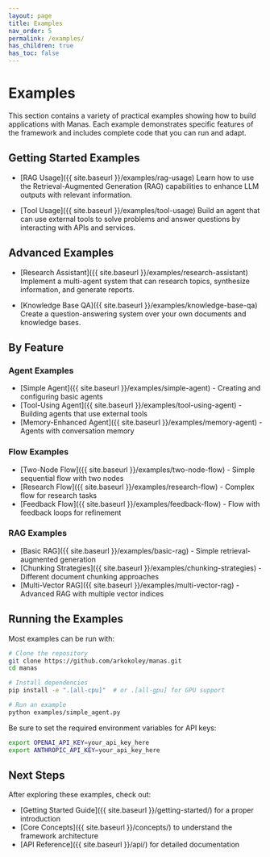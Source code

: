 ```yaml
---
layout: page
title: Examples
nav_order: 5
permalink: /examples/
has_children: true
has_toc: false
---
```


# Examples

This section contains a variety of practical examples showing how to build applications with Manas. Each example demonstrates specific features of the framework and includes complete code that you can run and adapt.

## Getting Started Examples

- [RAG Usage]({{ site.baseurl }}/examples/rag-usage)
  Learn how to use the Retrieval-Augmented Generation (RAG) capabilities to enhance LLM outputs with relevant information.

- [Tool Usage]({{ site.baseurl }}/examples/tool-usage)
  Build an agent that can use external tools to solve problems and answer questions by interacting with APIs and services.

## Advanced Examples

- [Research Assistant]({{ site.baseurl }}/examples/research-assistant)
  Implement a multi-agent system that can research topics, synthesize information, and generate reports.

- [Knowledge Base QA]({{ site.baseurl }}/examples/knowledge-base-qa)
  Create a question-answering system over your own documents and knowledge bases.

## By Feature

### Agent Examples

- [Simple Agent]({{ site.baseurl }}/examples/simple-agent) - Creating and configuring basic agents
- [Tool-Using Agent]({{ site.baseurl }}/examples/tool-using-agent) - Building agents that use external tools
- [Memory-Enhanced Agent]({{ site.baseurl }}/examples/memory-agent) - Agents with conversation memory

### Flow Examples

- [Two-Node Flow]({{ site.baseurl }}/examples/two-node-flow) - Simple sequential flow with two nodes
- [Research Flow]({{ site.baseurl }}/examples/research-flow) - Complex flow for research tasks
- [Feedback Flow]({{ site.baseurl }}/examples/feedback-flow) - Flow with feedback loops for refinement

### RAG Examples

- [Basic RAG]({{ site.baseurl }}/examples/basic-rag) - Simple retrieval-augmented generation
- [Chunking Strategies]({{ site.baseurl }}/examples/chunking-strategies) - Different document chunking approaches
- [Multi-Vector RAG]({{ site.baseurl }}/examples/multi-vector-rag) - Advanced RAG with multiple vector indices

## Running the Examples

Most examples can be run with:

```bash
# Clone the repository
git clone https://github.com/arkokoley/manas.git
cd manas

# Install dependencies
pip install -e ".[all-cpu]"  # or .[all-gpu] for GPU support

# Run an example
python examples/simple_agent.py
```

Be sure to set the required environment variables for API keys:

```bash
export OPENAI_API_KEY=your_api_key_here
export ANTHROPIC_API_KEY=your_api_key_here
```

## Next Steps

After exploring these examples, check out:

- [Getting Started Guide]({{ site.baseurl }}/getting-started/) for a proper introduction
- [Core Concepts]({{ site.baseurl }}/concepts/) to understand the framework architecture
- [API Reference]({{ site.baseurl }}/api/) for detailed documentation